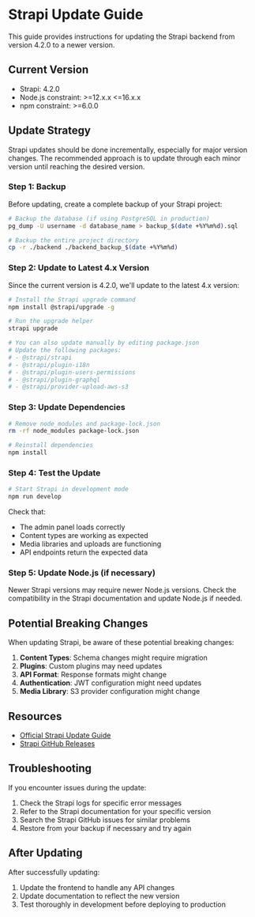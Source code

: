 # Strapi Update Guide

This guide provides instructions for updating the Strapi backend from version 4.2.0 to a newer version.

## Current Version

- Strapi: 4.2.0
- Node.js constraint: >=12.x.x <=16.x.x
- npm constraint: >=6.0.0

## Update Strategy

Strapi updates should be done incrementally, especially for major version changes. The recommended approach is to update through each minor version until reaching the desired version.

### Step 1: Backup

Before updating, create a complete backup of your Strapi project:

```bash
# Backup the database (if using PostgreSQL in production)
pg_dump -U username -d database_name > backup_$(date +%Y%m%d).sql

# Backup the entire project directory
cp -r ./backend ./backend_backup_$(date +%Y%m%d)
```

### Step 2: Update to Latest 4.x Version

Since the current version is 4.2.0, we'll update to the latest 4.x version:

```bash
# Install the Strapi upgrade command
npm install @strapi/upgrade -g

# Run the upgrade helper
strapi upgrade

# You can also update manually by editing package.json
# Update the following packages:
# - @strapi/strapi
# - @strapi/plugin-i18n
# - @strapi/plugin-users-permissions
# - @strapi/plugin-graphql
# - @strapi/provider-upload-aws-s3
```

### Step 3: Update Dependencies

```bash
# Remove node_modules and package-lock.json
rm -rf node_modules package-lock.json

# Reinstall dependencies
npm install
```

### Step 4: Test the Update

```bash
# Start Strapi in development mode
npm run develop
```

Check that:
- The admin panel loads correctly
- Content types are working as expected
- Media libraries and uploads are functioning
- API endpoints return the expected data

### Step 5: Update Node.js (if necessary)

Newer Strapi versions may require newer Node.js versions. Check the compatibility in the Strapi documentation and update Node.js if needed.

## Potential Breaking Changes

When updating Strapi, be aware of these potential breaking changes:

1. **Content Types**: Schema changes might require migration
2. **Plugins**: Custom plugins may need updates
3. **API Format**: Response formats might change
4. **Authentication**: JWT configuration might need updates
5. **Media Library**: S3 provider configuration might change

## Resources

- [Official Strapi Update Guide](https://docs.strapi.io/dev-docs/update-version)
- [Strapi GitHub Releases](https://github.com/strapi/strapi/releases)

## Troubleshooting

If you encounter issues during the update:

1. Check the Strapi logs for specific error messages
2. Refer to the Strapi documentation for your specific version
3. Search the Strapi GitHub issues for similar problems
4. Restore from your backup if necessary and try again

## After Updating

After successfully updating:

1. Update the frontend to handle any API changes
2. Update documentation to reflect the new version
3. Test thoroughly in development before deploying to production 